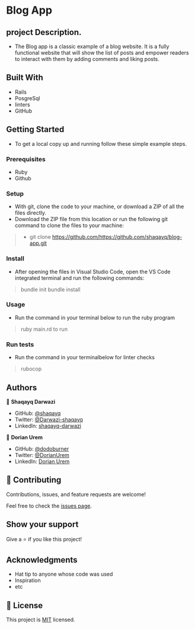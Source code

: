 

# Blog App

## project Description.


- The Blog app is a classic example of a blog website. It is a fully functional website that will show the list of posts and empower readers to interact with them by adding comments and liking posts.


## Built With

- Rails
- PosgreSql
- linters
- GitHub


## Getting Started

- To get a local copy up and running follow these simple example steps.

### Prerequisites

- Ruby
- Github

### Setup

- With git, clone the code to your machine, or download a ZIP of all the files directly.
- Download the ZIP file from this location or run the following git command to clone the files to your machine:

> - git clone https://github.com/https://github.com/shaqayq/blog-app.git

### Install

- After opening the files in Visual Studio Code, open the VS Code integrated terminal and run the following commands:

> bundle init
> bundle install


### Usage

- Run the command in your terminal below to run the ruby program

>  ruby main.rd to run

### Run tests

- Run the command in your terminalbelow for linter checks

> rubocop

## Authors

👤 **Shaqayq Darwazi**

- GitHub: [@shaqayq](https://github.com/shaqayq)
- Twitter: [@Darwazi-shaqayq](https://twitter.com/darwazi-shaqayq)
- LinkedIn: [shaqayq-darwazi](https://linkedin.com/in/shaqayq-darwazi)

👤 **Dorian Urem**

- GitHub: [@dodoburner](https://github.com/dodoburner)
- Twitter: [@DorianUrem](https://twitter.com/DorianUrem)
- LinkedIn: [Dorian Urem](https://www.linkedin.com/in/dorian-urem-252baa237/)


## 🤝 Contributing

Contributions, issues, and feature requests are welcome!

Feel free to check the [issues page](https://github.com/TahenyBELGUITH/Ruby_group_capstone-_catalog_of_my_things.git/issues).

## Show your support

Give a ⭐️ if you like this project!

## Acknowledgments

- Hat tip to anyone whose code was used
- Inspiration
- etc

## 📝 License

This project is [MIT](./LICENSE) licensed.
